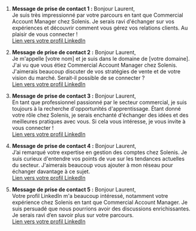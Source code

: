 1. **Message de prise de contact 1 :**
   Bonjour Laurent,  
   Je suis très impressionné par votre parcours en tant que Commercial Account Manager chez Solenis. Je serais ravi d'échanger sur vos expériences et découvrir comment vous gérez vos relations clients. Au plaisir de vous connecter !  
   [Lien vers votre profil LinkedIn](https://www.linkedin.com/in/laurent-serre-5a13937a)

2. **Message de prise de contact 2 :**
   Bonjour Laurent,  
   Je m'appelle [votre nom] et je suis dans le domaine de [votre domaine]. J'ai vu que vous étiez Commercial Account Manager chez Solenis. J'aimerais beaucoup discuter de vos stratégies de vente et de votre vision du marché. Serait-il possible de se connecter ?  
   [Lien vers votre profil LinkedIn](https://www.linkedin.com/in/laurent-serre-5a13937a)

3. **Message de prise de contact 3 :**
   Bonjour Laurent,  
   En tant que professionnel passionné par le secteur commercial, je suis toujours à la recherche d'opportunités d'apprentissage. Étant donné votre rôle chez Solenis, je serais enchanté d'échanger des idées et des meilleures pratiques avec vous. Si cela vous intéresse, je vous invite à vous connecter !  
   [Lien vers votre profil LinkedIn](https://www.linkedin.com/in/laurent-serre-5a13937a)

4. **Message de prise de contact 4 :**
   Bonjour Laurent,  
   J’ai remarqué votre expertise en gestion des comptes chez Solenis. Je suis curieux d'entendre vos points de vue sur les tendances actuelles du secteur. J'aimerais beaucoup vous ajouter à mon réseau pour échanger davantage à ce sujet.  
   [Lien vers votre profil LinkedIn](https://www.linkedin.com/in/laurent-serre-5a13937a)

5. **Message de prise de contact 5 :**
   Bonjour Laurent,  
   Votre profil LinkedIn m'a beaucoup intéressé, notamment votre expérience chez Solenis en tant que Commercial Account Manager. Je suis persuadé que nous pourrions avoir des discussions enrichissantes. Je serais ravi d’en savoir plus sur votre parcours.  
   [Lien vers votre profil LinkedIn](https://www.linkedin.com/in/laurent-serre-5a13937a)
